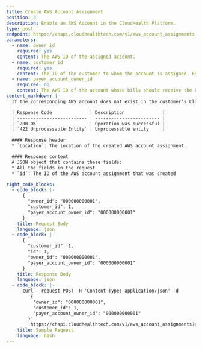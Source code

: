 ```yaml
---
title: Create AWS Account Assignment
position: 3
description: Enable an AWS Account in the CloudHealth Platform.
type: post
endpoint: https://chapi.cloudhealthtech.com/v1/aws_account_assignments
parameters:
  - name: owner_id
    required: yes
    content: The AWS ID of the assigned account.
  - name: customer_id
    required: yes
    content: The ID of the customer to whom the account is assigned. For information on how to get this ID, see [Create Partner Customer](#partner_create-partner-customer).
  - name: payer_account_owner_id
    required: no
    content: The AWS ID of the account whose bills should receive the billing line items for the assigned account.
content_markdown: |-
  If the corresponding AWS account does not exist in the customer’s CloudHealth account, it is created.

  | Response Code              | Description              |
  | -------------------------- | ------------------------ |
  | `200 OK`                   | Operation was successful |
  | `422 Unprocessable Entity` | Unprocessable entity     |

  #### Response header
  * `Location`: The location of the created AWS account assignment.

  #### Response content
  A JSON object that contains these fields:
  * All the fields in the request
  * `id`: The ID of the AWS account assignment that was created

right_code_blocks:
  - code_block: |-
      {
        "owner_id": "000000000001",
        "customer_id": 1,
        "payer_account_owner_id": "000000000001"
      }
    title: Request Body
    language: json
  - code_block: |-
      {
        "customer_id": 1,
        "id": 1,
        "owner_id": "000000000001",
        "payer_account_owner_id": "000000000001"
      }
    title: Response Body
    language: json
  - code_block: |-
      curl --request POST -H 'Content-Type: application/json' -d
        '{
          "owner_id": "000000000001",
          "customer_id": 1,
          "payer_account_owner_id": "000000000001"
        }'
        'https://chapi.cloudhealthtech.com/v1/aws_account_assignments?api_key=<your_api_key>'
    title: Sample Request
    language: bash
---
```

